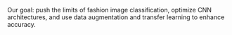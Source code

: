Our goal: push the limits of fashion image classification,
optimize CNN architectures,
and use data augmentation and transfer learning to enhance accuracy.

